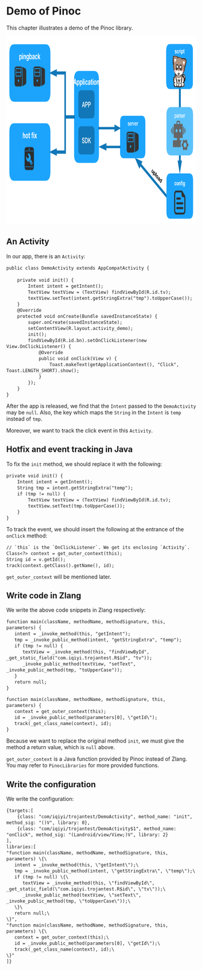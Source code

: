 # Demo of Pinoc

This chapter illustrates a demo of the Pinoc library.

<img src="pics/pinoc_application.png" width="800" height="500"/>

## An Activity

In our app, there is an `Activity`:

```
public class DemoActivity extends AppCompatActivity {

    private void init() {
        Intent intent = getIntent();
        TextView textView = (TextView) findViewById(R.id.tv);
        textView.setText(intent.getStringExtra("tmp").toUpperCase());
    }
    @Override
    protected void onCreate(Bundle savedInstanceState) {
        super.onCreate(savedInstanceState);
        setContentView(R.layout.activity_demo);
        init();
        findViewById(R.id.bn).setOnClickListener(new View.OnClickListener() {
            @Override
            public void onClick(View v) {
                Toast.makeText(getApplicationContext(), "Click", Toast.LENGTH_SHORT).show();
            }
        });
    }
}
```

After the app is released, we find that the `Intent` passed to the `DemoActivity` may be `null`.
Also, the key which maps the `String` in the `Intent` is `temp` instead of `tmp`.

Moreover, we want to track the click event in this `Activity`.

## Hotfix and event tracking in Java

To fix the `init` method, we should replace it with the following:

```
private void init() {
    Intent intent = getIntent();
    String tmp = intent.getStringExtra("temp");
    if (tmp != null) {
        TextView textView = (TextView) findViewById(R.id.tv);
        textView.setText(tmp.toUpperCase());
    }
}
```

To track the event, we should insert the following at the entrance of the `onClick` method:

```
// `this` is the `OnClickListener`. We get its enclosing `Activity`.
Class<?> context = get_outer_context(this);
String id = v.getId();
track(context.getClass().getName(), id);
```

`get_outer_context` will be mentioned later.

## Write code in Zlang

We write the above code snippets in Zlang respectively:

```
function main(className, methodName, methodSignature, this, parameters) {
   intent = _invoke_method(this, "getIntent");
   tmp = _invoke_public_method(intent, "getStringExtra", "temp");
   if (tmp != null) {
      textView = _invoke_method(this, "findViewById", _get_static_field("com.iqiyi.trojantest.R$id", "tv"));
      _invoke_public_method(textView, "setText", _invoke_public_method(tmp, "toUpperCase"));
   }
   return null;
}
```

```
function main(className, methodName, methodSignature, this, parameters) {
   context = get_outer_context(this);
   id = _invoke_public_method(parameters[0], \"getId\");
   track(_get_class_name(context), id);
}
```

Because we want to replace the original method `init`, we must give the method a return value, which is `null` above.

`get_outer_context` is a Java function provided by Pinoc instead of Zlang.
You may refer to `PinocLibraries` for more provided functions.

## Write the configuration

We write the configuration:
```
{targets:[
    {class: "com/iqiyi/trojantest/DemoActivity", method_name: "init", method_sig: "()V", library: 0},
    {class: "com/iqiyi/trojantest/DemoActivity$1", method_name: "onClick", method_sig: "(Landroid/view/View;)V", library: 2}
],
libraries:[
"function main(className, methodName, methodSignature, this, parameters) \{\
   intent = _invoke_method(this, \"getIntent\");\
   tmp = _invoke_public_method(intent, \"getStringExtra\", \"temp\");\
   if (tmp != null) \{\
      textView = _invoke_method(this, \"findViewById\", _get_static_field(\"com.iqiyi.trojantest.R$id\", \"tv\"));\
      _invoke_public_method(textView, \"setText\", _invoke_public_method(tmp, \"toUpperCase\"));\
   \}\
   return null;\
\}",
"function main(className, methodName, methodSignature, this, parameters) \{\
   context = get_outer_context(this);\
   id = _invoke_public_method(parameters[0], \"getId\");\
   track(_get_class_name(context), id);\
\}"
]}
```